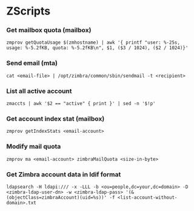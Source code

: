 # ZScripts

### Get mailbox quota (mailbox)
```
zmprov getQuotaUsage $(zmhostname) | awk '{ printf "user: %-25s, usage: %-5.2fKB, quota: %-5.2fKB\n", $1, ($3 / 1024), ($2 / 1024)}'
```

### Send email (mta)
```
cat <email-file> | /opt/zimbra/common/sbin/sendmail -t <recipient>
```

### List all active account
```
zmaccts | awk '$2 == "active" { print }' | sed -n '$!p'
```

### Get account index stat (mailbox)
```
zmprov getIndexStats <email-account>
```

### Modify mail quota
```
zmprov ma <email-account> zimbraMailQuota <size-in-byte>
```

### Get Zimbra account data in ldif format
```
ldapsearch -H ldapi:/// -x -LLL -b <ou=people,dc=your,dc=domain> -D <zimbra-ldap-user-dn> -w <zimbra-ldap-pass> '(&(objectClass=zimbraAccount)(uid=%s))' -f <list-account-without-domain>.txt
```

